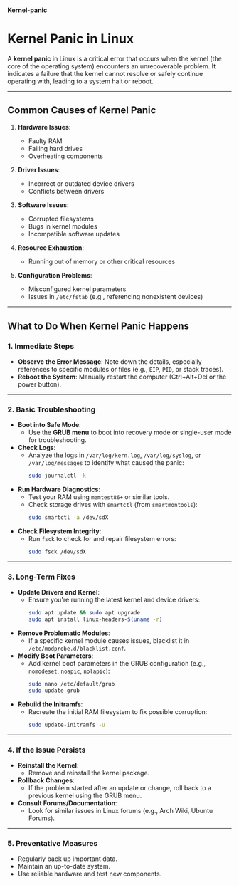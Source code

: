 #### Kernel-panic
# Kernel Panic in Linux

A **kernel panic** in Linux is a critical error that occurs when the kernel (the core of the operating system) encounters an unrecoverable problem. It indicates a failure that the kernel cannot resolve or safely continue operating with, leading to a system halt or reboot.

---

## Common Causes of Kernel Panic
1. **Hardware Issues**:
   - Faulty RAM
   - Failing hard drives
   - Overheating components

2. **Driver Issues**:
   - Incorrect or outdated device drivers
   - Conflicts between drivers

3. **Software Issues**:
   - Corrupted filesystems
   - Bugs in kernel modules
   - Incompatible software updates

4. **Resource Exhaustion**:
   - Running out of memory or other critical resources

5. **Configuration Problems**:
   - Misconfigured kernel parameters
   - Issues in `/etc/fstab` (e.g., referencing nonexistent devices)

---

## What to Do When Kernel Panic Happens

### 1. Immediate Steps
- **Observe the Error Message**: Note down the details, especially references to specific modules or files (e.g., `EIP`, `PID`, or stack traces).
- **Reboot the System**: Manually restart the computer (Ctrl+Alt+Del or the power button).

---

### 2. Basic Troubleshooting
- **Boot into Safe Mode**:
  - Use the **GRUB menu** to boot into recovery mode or single-user mode for troubleshooting.
- **Check Logs**:
  - Analyze the logs in `/var/log/kern.log`, `/var/log/syslog`, or `/var/log/messages` to identify what caused the panic:
    ```bash
    sudo journalctl -k
    ```
- **Run Hardware Diagnostics**:
  - Test your RAM using `memtest86+` or similar tools.
  - Check storage drives with `smartctl` (from `smartmontools`):
    ```bash
    sudo smartctl -a /dev/sdX
    ```
- **Check Filesystem Integrity**:
  - Run `fsck` to check for and repair filesystem errors:
    ```bash
    sudo fsck /dev/sdX
    ```

---

### 3. Long-Term Fixes
- **Update Drivers and Kernel**:
  - Ensure you're running the latest kernel and device drivers:
    ```bash
    sudo apt update && sudo apt upgrade
    sudo apt install linux-headers-$(uname -r)
    ```
- **Remove Problematic Modules**:
  - If a specific kernel module causes issues, blacklist it in `/etc/modprobe.d/blacklist.conf`.
- **Modify Boot Parameters**:
  - Add kernel boot parameters in the GRUB configuration (e.g., `nomodeset`, `noapic`, `nolapic`):
    ```bash
    sudo nano /etc/default/grub
    sudo update-grub
    ```
- **Rebuild the Initramfs**:
  - Recreate the initial RAM filesystem to fix possible corruption:
    ```bash
    sudo update-initramfs -u
    ```

---

### 4. If the Issue Persists
- **Reinstall the Kernel**:
  - Remove and reinstall the kernel package.
- **Rollback Changes**:
  - If the problem started after an update or change, roll back to a previous kernel using the GRUB menu.
- **Consult Forums/Documentation**:
  - Look for similar issues in Linux forums (e.g., Arch Wiki, Ubuntu Forums).

---

### 5. Preventative Measures
- Regularly back up important data.
- Maintain an up-to-date system.
- Use reliable hardware and test new components.
